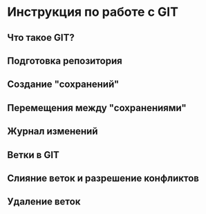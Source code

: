 # Инструкция по работе с GIT

## Что такое GIT? 

## Подготовка репозитория

## Создание "сохранений"

## Перемещения между "сохранениями"

## Журнал изменений

## Ветки в GIT

## Слияние веток и разрешение конфликтов

## Удаление веток